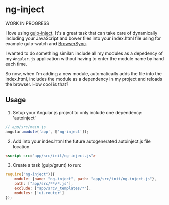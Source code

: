 ng-inject
=============

WORK IN PROGRESS


I love using [gulp-inject](https://github.com/klei/gulp-inject). It's a great task that can take care of dynamically including your JavaScript and bower files into your index.html file using for example gulp-watch and [BrowserSync](https://github.com/shakyShane/browser-sync).

I wanted to do something similar: include all my modules as a depedency of my `Angular.js` application without having to enter the module name by hand each time.

So now, when I'm adding a new module, automatically adds the file into the index.html, includes the module as a dependency in my project and reloads the browser. How cool is that?

## Usage

1) Setup your Angular.js project to only include one dependency: 'autoinject'
```javascript
// app/src/main.js
angular.module('app', ['ng-inject']);
```


2) Add into your index.html the future autogenerated autoinject.js file location.
```html
<script src="app/src/init/ng-inject.js">
```

3) Create a task (gulp/grunt) to run:


```javascript
require("ng-inject")({
    module: {name: "ng-inject", path: "app/src/init/ng-inject.js"},
    path: ["app/src/**/*.js"],
    exclude: ["app/src/_templates/*"],
    modules: ['ui.router']
});
```
